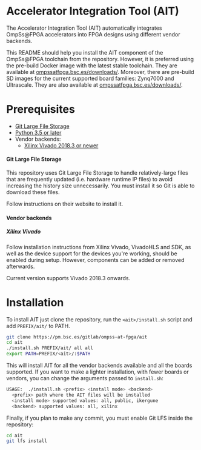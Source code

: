 # Accelerator Integration Tool (AIT)

The Accelerator Integration Tool (AIT) automatically integrates OmpSs@FPGA accelerators into FPGA designs using different vendor backends.

This README should help you install the AIT component of the OmpSs@FPGA toolchain from the repository.
However, it is preferred using the pre-build Docker image with the latest stable toolchain.
They are available at [ompssatfpga.bsc.es/downloads/](https://ompssatfpga.bsc.es/downloads/docker/).
Moreover, there are pre-build SD images for the current supported board families: Zynq7000 and Ultrascale.
They are also available at [ompssatfpga.bsc.es/downloads/](https://ompssatfpga.bsc.es/downloads/SD-images/).

# Prerequisites
 - [Git Large File Storage](https://git-lfs.github.com/)
 - [Python 3.5 or later](https://www.python.org/)
 - Vendor backends:
   - [Xilinx Vivado 2018.3 or newer](https://www.xilinx.com/products/design-tools/vivado.html)

#### Git Large File Storage

This repository uses Git Large File Storage to handle relatively-large files that are frequently updated (i.e. hardware runtime IP files) to avoid increasing the history size unnecessarily. You must install it so Git is able to download these files.

Follow instructions on their website to install it.

#### Vendor backends

##### Xilinx Vivado

Follow installation instructions from Xilinx
Vivado, VivadoHLS and SDK, as well as the device support for the devices you're working, should be enabled during setup.
However, components can be added or removed afterwards.

Current version supports Vivado 2018.3 onwards.

# Installation

To install AIT just clone the repository, run the `<ait>/install.sh` script and add `PREFIX/ait/` to PATH.
```bash
git clone https://pm.bsc.es/gitlab/ompss-at-fpga/ait
cd ait
./install.sh PREFIX/ait/ all all
export PATH=PREFIX/<ait>/:$PATH
```

This will install AIT for all the vendor backends available and all the boards supported. If you want to make a lighter installation, with fewer boards or vendors, you can change the arguments passed to `install.sh`:
```bash
USAGE:  ./install.sh <prefix> <install mode> <backend>
  <prefix> path where the AIT files will be installed
  <install mode> supported values: all, public, ikergune
  <backend> supported values: all, xilinx
```
Finally, if you plan to make any commit, you must enable Git LFS inside the repository:
```bash
cd ait
git lfs install
```
